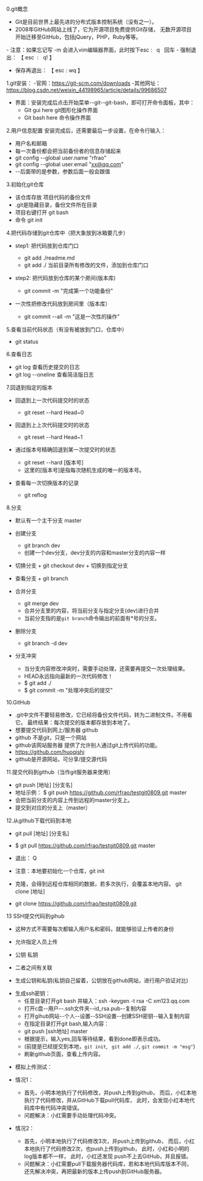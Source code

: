 0.git概念
 - Git是目前世界上最先进的分布式版本控制系统（没有之一）。
 - 2008年GitHub网站上线了，它为开源项目免费提供Git存储，
   无数开源项目开始迁移至GitHub，包括jQuery，PHP，Ruby等等。

- 注意：如果忘记写 -m 会进入vim编辑器界面，此时按下esc :   q   回车
- 强制退出： 【 esc  :   q! 】
-  保存再退出：  【 esc : wq 】

1.git安装：
  -官网：https://git-scm.com/downloads
  -其他网址：https://blog.csdn.net/weixin_44198965/article/details/99686507

  - 界面：安装完成后点击开始菜单--git--git-bash，即可打开命令面板，其中：
    + Git gui here     git图形化操作界面
    + Git bash here     命令操作界面


2.用户信息配置 安装完成后，还需要最后一步设置，在命令行输入：
  - 用户名和邮箱
  - 每一次备份都会把当前备份者的信息存储起来
  - git config --global user.name "rfrao"
  - git config --global user.email "xx@qq.com"
  - --后面带的是参数，参数后面一般会跟值


3.初始化git仓库
  - 该仓库存放 项目代码的备份文件
  - .git是隐藏目录，备份文件所在目录
  - 项目右键打开 git bash
  - 命令 git init


4.把代码存储到git仓库中（把大象放到冰箱要几步）
  - step1: 把代码放到仓库门口 
    + git add ./readme.md 
    + git add ./    当前目录所有修改的文件，添加到仓库门口 
  - step2: 把代码放到仓库的某个房间(版本库)
    + git commit -m "完成第一个功能备份" 
  
  - 一次性把修改代码放到房间里（版本库）
    + git commit --all -m "这是一次性的操作" 

   
5.查看当前代码状态（有没有被放到门口，仓库中）
  - git status


6.查看日志
   - git log 查看历史提交的日志
   - git log --oneline 查看简洁版日志


7.回退到指定的版本
   - 回退到上一次代码提交时的状态
     +  git reset --hard Head~0
   - 回退到上上次代码提交时的状态
     +  git reset --hard Head~1
   - 通过版本号精确回退到某一次提交时的状态
     +  git reset --hard [版本号]
     + 这里的[版本号]是指每次随机生成的唯一的版本号。

   - 查看每一次切换版本的记录
     +  git reflog  
  

8.分支
   - 默认有一个主干分支 master

   - 创建分支
     + git branch dev   
     + 创建一个dev分支，dev分支的内容和master分支的内容一样
  
   - 切换分支
    + git checkout dev 
    + 切换到指定分支

   - 查看分支
    + git branch
 
   - 合并分支
     + git merge dev
     + 合并分支里的内容，将当前分支与指定分支(dev)进行合并
     + 当前分支指的是` git branch `命令输出的前面有*号的分支。

   - 删除分支
     + git branch -d dev

   - 分支冲突
     + 当分支内容修改冲突时，需要手动处理，还需要再提交一次处理结果。
     + HEAD永远指向最新的一次代码修改！
     + $ git add ./
     + $ git commit -m "处理冲突后的提交"

    

10.GitHub
   - .git中文件不要轻易修改，它已经将备份文件代码，转为二进制文件。不用看它。
  最终结果：每次提交的版本都存放到本地了。
   - 想要提交代码到网上/服务器  github
   - github 不是git，只是一个网站
   - github该网站服务器 提供了允许别人通过git上传代码的功能。
   - https://github.com/huoqishi
   - github是开源网站，可分享/提交源代码

11.提交代码到github（当作git服务器来使用）
   - git push [地址] [分支名]
   - 地址示例：
    $ git push https://github.com/rfrao/testgit0809.git master
   - 会把当前分支的内容上传到远程的master分支上。
   - 提交到对应的分支上（master）

  
12.从github下载代码到本地
   - git pull [地址] [分支名]
   - $ git pull  https://github.com/rfrao/testgit0809.git master
   - 退出： Q
   - 注意：本地要初始化一个仓库，git init

   - 克隆，会得到远程仓库相同的数据，若多次执行，会覆盖本地内容。
   git clone [地址]
   - git clone https://github.com/rfrao/testgit0809.git



13 SSH提交代码到gihub
   - 这种方式不需要每次都输入用户名和密码，就能够验证上传者的身份
   - 允许指定人员上传

   - 公钥 私钥
   - 二者之间有关联
   - 生成公钥和私钥(私钥自己留着，公钥放在github网站，进行用户验证对比)
   + 生成ssh密钥：
     + 任意目录打开git bash 并输入：ssh -keygen -t rsa -C xm123.qq.com
     + 打开c盘--用户--.ssh文件夹--id_rsa.pub--复制内容
     + 打开gihub网站--个人--设置--SSH设置--创建SSH密钥--输入复制内容
     + 在指定目录打开git bash,输入内容：
     + git push [ssh地址] master
     + 根据提示，输入yes,回车等待结果，看到done即表示成功。
     + (前提是已经提交到本地，`git init`, ` git add ./`, `git commit -m "msg"`)
     + 刷新github页面，查看上传内容。

   - 模拟上传测试：
   - 情况1：
     + 首先，小明本地执行了代码修改，并push上传到github，
       而后，小红本地执行了代码修改，并从GitHub下载pull代码库，
       此时，会发现小红本地代码库中有代码冲突错误。
     + 问题解决：小红需要手动处理代码冲突。
  
   - 情况2：
     + 首先，小明本地执行了代码修改3次，并push上传到github，
       而后，小红本地执行了代码修改2次，也push上传到github，
       此时，小红和小明的log版本都不一样，
       此时，小红还发现 push不上去GitHub，并且报错。
     + 问题解决：小红需要pull下载服务器代码库，若和本地代码库版本不同，
                还先解决冲突，再把最新的版本上传push到GitHub服务器。
 
 

